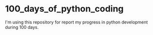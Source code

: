 # 100_days_of_python_coding
I'm using this repository for report my progress in python development during 100 days. 
